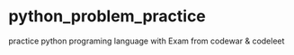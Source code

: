 # python_problem_practice
practice python programing language with Exam from codewar &amp; codeleet
